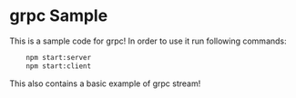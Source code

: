 # grpc Sample

This is a sample code for grpc!
In order to use it run following commands:

```sh 
    npm start:server
    npm start:client

```

This also contains a basic example of grpc stream!
